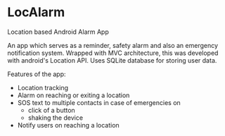 # LocAlarm
Location based Android Alarm App

An app which serves as a reminder, safety alarm and also an emergency notification system. Wrapped with MVC architecture, this was developed with android's Location API. Uses SQLite database for storing user data.

Features of the app: 
- Location tracking
- Alarm on reaching or exiting a location
- SOS text to multiple contacts in case of emergencies on
  - click of a button
  - shaking the device
- Notify users on reaching a location
